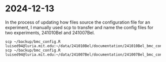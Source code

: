 # 2024-12-13
In the process of updating how files source the configuration file for an experiment,
I manually used scp to transfer and name the config files for two experiments, 241010Bel and 241007Bel.
```{bash}
scp ~/backup/bmc_config.R luised94@luria.mit.edu:~/data/241010Bel/documentation/241010Bel_bmc_config.R
scp ~/backup/bmc_config.R luised94@luria.mit.edu:~/data/241007Bel/documentation/241007Bel_bmc_config.R
```
